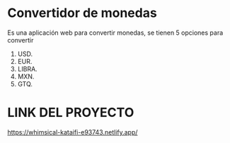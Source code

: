 # Convertidor de monedas
Es una aplicación web para convertir monedas, se tienen 5 opciones para convertir 
1. USD.
2. EUR.
3. LIBRA.
4. MXN.
5. GTQ.


# LINK DEL PROYECTO
https://whimsical-kataifi-e93743.netlify.app/
